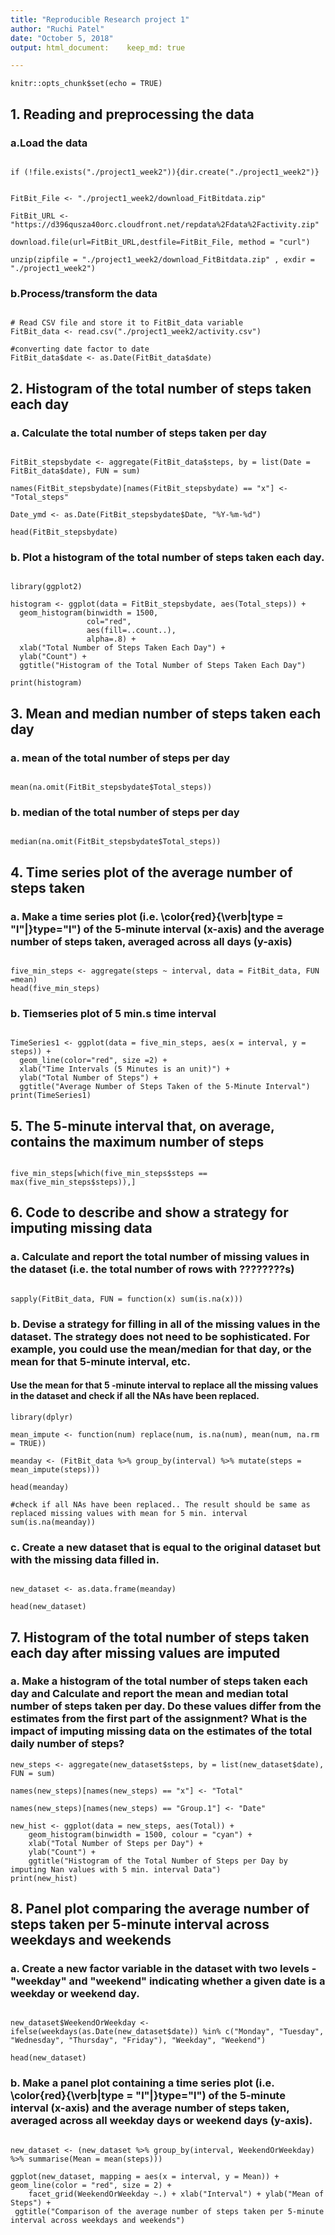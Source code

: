 ```yaml
---
title: "Reproducible Research project 1"
author: "Ruchi Patel"
date: "October 5, 2018"
output: html_document:    keep_md: true

---
```


```{r setup, include=FALSE}
knitr::opts_chunk$set(echo = TRUE)
```

## 1. Reading and preprocessing the data

### a.Load the data 

```{r}

if (!file.exists("./project1_week2")){dir.create("./project1_week2")}


FitBit_File <- "./project1_week2/download_FitBitdata.zip"

FitBit_URL <- "https://d396qusza40orc.cloudfront.net/repdata%2Fdata%2Factivity.zip"
  
download.file(url=FitBit_URL,destfile=FitBit_File, method = "curl")

unzip(zipfile = "./project1_week2/download_FitBitdata.zip" , exdir = "./project1_week2")

```

### b.Process/transform the data

```{r}

# Read CSV file and store it to FitBit_data variable
FitBit_data <- read.csv("./project1_week2/activity.csv")

#converting date factor to date
FitBit_data$date <- as.Date(FitBit_data$date)

```

## 2. Histogram of the total number of steps taken each day

### a. Calculate the total number of steps taken per day


```{r}

FitBit_stepsbydate <- aggregate(FitBit_data$steps, by = list(Date = FitBit_data$date), FUN = sum)

names(FitBit_stepsbydate)[names(FitBit_stepsbydate) == "x"] <- "Total_steps"

Date_ymd <- as.Date(FitBit_stepsbydate$Date, "%Y-%m-%d")

head(FitBit_stepsbydate)

```

### b. Plot a histogram of the total number of steps taken each day.

```{r}

library(ggplot2)

histogram <- ggplot(data = FitBit_stepsbydate, aes(Total_steps)) + 
  geom_histogram(binwidth = 1500, 
                 col="red",
                 aes(fill=..count..),
                 alpha=.8) +
  xlab("Total Number of Steps Taken Each Day") +
  ylab("Count") +
  ggtitle("Histogram of the Total Number of Steps Taken Each Day")
  
print(histogram)

```

## 3. Mean and median number of steps taken each day


### a. mean of the total number of steps per day

```{r}

mean(na.omit(FitBit_stepsbydate$Total_steps))

```

### b. median of the total number of steps per day

```{r}

median(na.omit(FitBit_stepsbydate$Total_steps))

```

## 4. Time series plot of the average number of steps taken

### a. Make a time series plot (i.e. \color{red}{\verb|type = "l"|}type="l") of the 5-minute interval (x-axis) and the average number of steps taken, averaged across all days (y-axis)

```{r}

five_min_steps <- aggregate(steps ~ interval, data = FitBit_data, FUN =mean)
head(five_min_steps)

```

### b. Tiemseries plot of 5 min.s time interval
```{r}

TimeSeries1 <- ggplot(data = five_min_steps, aes(x = interval, y = steps)) + 
  geom_line(color="red", size =2) +
  xlab("Time Intervals (5 Minutes is an unit)") + 
  ylab("Total Number of Steps") +
  ggtitle("Average Number of Steps Taken of the 5-Minute Interval")
print(TimeSeries1)

```
 
## 5. The 5-minute interval that, on average, contains the maximum number of steps

```{r}

five_min_steps[which(five_min_steps$steps == max(five_min_steps$steps)),]

```

## 6. Code to describe and show a strategy for imputing missing data

### a. Calculate and report the total number of missing values in the dataset (i.e. the total number of rows with ????????s)

```{r}

sapply(FitBit_data, FUN = function(x) sum(is.na(x)))

```

### b. Devise a strategy for filling in all of the missing values in the dataset. The strategy does not need to be sophisticated. For example, you could use the mean/median for that day, or the mean for that 5-minute interval, etc. 

#### Use the mean for that 5 -minute interval to replace all the missing values in the dataset and check if all the NAs have been replaced.

```{r}
library(dplyr)

mean_impute <- function(num) replace(num, is.na(num), mean(num, na.rm = TRUE))

meanday <- (FitBit_data %>% group_by(interval) %>% mutate(steps = mean_impute(steps)))

head(meanday)

```

```{r}
#check if all NAs have been replaced.. The result should be same as replaced missing values with mean for 5 min. interval
sum(is.na(meanday))

```

### c. Create a new dataset that is equal to the original dataset but with the missing data filled in.

```{r}

new_dataset <- as.data.frame(meanday)

head(new_dataset)

```

## 7. Histogram of the total number of steps taken each day after missing values are imputed

### a. Make a histogram of the total number of steps taken each day and Calculate and report the mean and median total number of steps taken per day. Do these values differ from the estimates from the first part of the assignment? What is the impact of imputing missing data on the estimates of the total daily number of steps? 

```{r}
new_steps <- aggregate(new_dataset$steps, by = list(new_dataset$date), FUN = sum)

names(new_steps)[names(new_steps) == "x"] <- "Total"

names(new_steps)[names(new_steps) == "Group.1"] <- "Date"

new_hist <- ggplot(data = new_steps, aes(Total)) + 
    geom_histogram(binwidth = 1500, colour = "cyan") +
    xlab("Total Number of Steps per Day") +
    ylab("Count") +
    ggtitle("Histogram of the Total Number of Steps per Day by imputing Nan values with 5 min. interval Data")
print(new_hist)

```
## 8. Panel plot comparing the average number of steps taken per 5-minute interval across weekdays and weekends


### a. Create a new factor variable in the dataset with two levels - "weekday" and "weekend" indicating whether a given date is a weekday or weekend day.
```{r}

new_dataset$WeekendOrWeekday <- ifelse(weekdays(as.Date(new_dataset$date)) %in% c("Monday", "Tuesday", "Wednesday", "Thursday", "Friday"), "Weekday", "Weekend")

head(new_dataset)

```
### b. Make a panel plot containing a time series plot (i.e. \color{red}{\verb|type = "l"|}type="l") of the 5-minute interval (x-axis) and the average number of steps taken, averaged across all weekday days or weekend days (y-axis). 

```{r}

new_dataset <- (new_dataset %>% group_by(interval, WeekendOrWeekday) %>% summarise(Mean = mean(steps)))

ggplot(new_dataset, mapping = aes(x = interval, y = Mean)) + geom_line(color = "red", size = 2) +
    facet_grid(WeekendOrWeekday ~.) + xlab("Interval") + ylab("Mean of   Steps") +
 ggtitle("Comparison of the average number of steps taken per 5-minute interval across weekdays and weekends")

```
